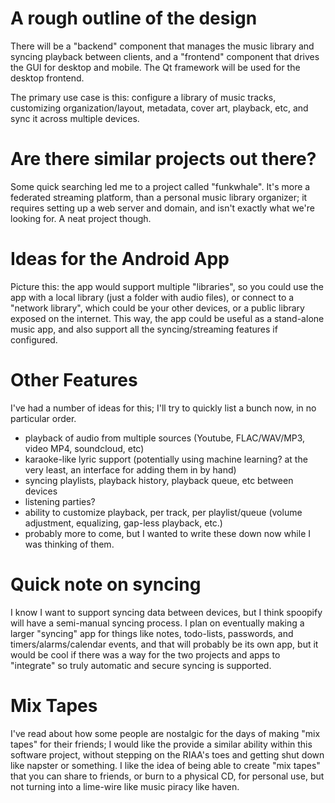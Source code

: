 # A rough outline of the design
There will be a "backend" component that manages the music library and syncing playback between clients, and a "frontend" component that drives the GUI for desktop and mobile. The Qt framework will be used for the desktop frontend.

The primary use case is this: configure a library of music tracks, customizing organization/layout, metadata, cover art, playback, etc, and sync it across multiple devices.



# Are there similar projects out there?
Some quick searching led me to a project called "funkwhale". It's more a federated streaming platform, than a personal music library organizer; it requires setting up a web server and domain, and isn't exactly what we're looking for. A neat project though.



# Ideas for the Android App
Picture this: the app would support multiple "libraries", so you could use the app with a local library (just a folder with audio files), or connect to a "network library", which could be your other devices, or a public library exposed on the internet. This way, the app could be useful as a stand-alone music app, and also support all the syncing/streaming features if configured.



# Other Features
I've had a number of ideas for this; I'll try to quickly list a bunch now, in no particular order.
- playback of audio from multiple sources (Youtube, FLAC/WAV/MP3, video MP4, soundcloud, etc)
- karaoke-like lyric support (potentially using machine learning? at the very least, an interface for adding them in by hand)
- syncing playlists, playback history, playback queue, etc between devices
- listening parties?
- ability to customize playback, per track, per playlist/queue (volume adjustment, equalizing, gap-less playback, etc.)
- probably more to come, but I wanted to write these down now while I was thinking of them.

# Quick note on syncing
I know I want to support syncing data between devices, but I think spoopify will have a semi-manual syncing process. I plan on eventually making a larger "syncing" app for things like notes, todo-lists, passwords, and timers/alarms/calendar events, and that will probably be its own app, but it would be cool if there was a way for the two projects and apps to "integrate" so truly automatic and secure syncing is supported.

# Mix Tapes
I've read about how some people are nostalgic for the days of making "mix tapes" for their friends; I would like the provide a similar ability within this software project, without stepping on the RIAA's toes and getting shut down like napster or something. I like the idea of being able to create "mix tapes" that you can share to friends, or burn to a physical CD, for personal use, but not turning into a lime-wire like music piracy like haven.
